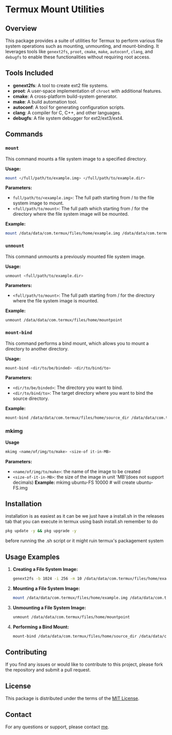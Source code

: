 # Termux Mount Utilities

## Overview

This package provides a suite of utilities for Termux to perform various file system operations such as mounting, unmounting, and mount-binding. It leverages tools like `genext2fs`, `proot`, `cmake`, `make`, `autoconf`, `clang`, and `debugfs` to enable these functionalities without requiring root access.

## Tools Included

- **genext2fs**: A tool to create ext2 file systems.
- **proot**: A user-space implementation of `chroot` with additional features.
- **cmake**: A cross-platform build-system generator.
- **make**: A build automation tool.
- **autoconf**: A tool for generating configuration scripts.
- **clang**: A compiler for C, C++, and other languages.
- **debugfs**: A file system debugger for ext2/ext3/ext4.

## Commands

### `mount`

This command mounts a file system image to a specified directory.

**Usage:**

```sh
mount </full/path/to/example.img> </full/path/to/example.dir>
```

**Parameters:**

- `full/path/to/<example.img>`: The full path starting from / to the file system image to mount.
- `<full/path/to/mount>`: The full path which starting from / for the directory where the file system image will be mounted.

**Example:**

```sh
mount /data/data/com.termux/files/home/example.img /data/data/com.termux/files/home/mountpoint
```

### `unmount`

This command unmounts a previously mounted file system image.

**Usage:**

```sh
unmount <full/path/to/example.dir>
```

**Parameters:**

- `<full/path/to/mount>`: The full path starting from / for the directory where the file system image is mounted.

**Example:**

```sh
unmount /data/data/com.termux/files/home/mountpoint
```

### `mount-bind`

This command performs a bind mount, which allows you to mount a directory to another directory.

**Usage:**

```sh
mount-bind <dir/to/be/binded> <dir/to/bind/to>
```

**Parameters:**

- `<dir/to/be/binded>`: The directory you want to bind.
- `<dir/to/bind/to>`: The target directory where you want to bind the source directory.

**Example:**

```sh
mount-bind /data/data/com.termux/files/home/source_dir /data/data/com.termux/files/home/target_dir
```

### mkimg
**Usage**
```sh
mkimg <name/of/img/to/make> <size-of it-in-MB>
```

**Parameters:**
- `<name/of/img/to/make>`: the name of the image to be created
- `<size-of-it-in-MB>`: the size of the image in unit 'MB'(does not support decimals)
**Example:**
mkimg ubuntu-FS 10000 # will create ubuntu-FS.img
## Installation
installation is as easiest as it can be we just have a install.sh in the releases tab that you can execute in termux using bash install.sh
remember to do 
```bash
pkg update -y && pkg upgrade -y
```
before running the .sh script or it might ruin termux's packagement system
## Usage Examples

1. **Creating a File System Image:**

    ```sh
    genext2fs -b 1024 -i 256 -m 10 /data/data/com.termux/files/home/example.img
    ```

2. **Mounting a File System Image:**

    ```sh
    mount /data/data/com.termux/files/home/example.img /data/data/com.termux/files/home/mountpoint
    ```

3. **Unmounting a File System Image:**

    ```sh
    unmount /data/data/com.termux/files/home/mountpoint
    ```

4. **Performing a Bind Mount:**

    ```sh
    mount-bind /data/data/com.termux/files/home/source_dir /data/data/com.termux/files/home/target_dir
    ```


## Contributing

If you find any issues or would like to contribute to this project, please fork the repository and submit a pull request.

## License

This package is distributed under the terms of the [MIT License](LICENSE).

## Contact

For any questions or support, please contact [me](mailto:momoszippy@gmail.com).
